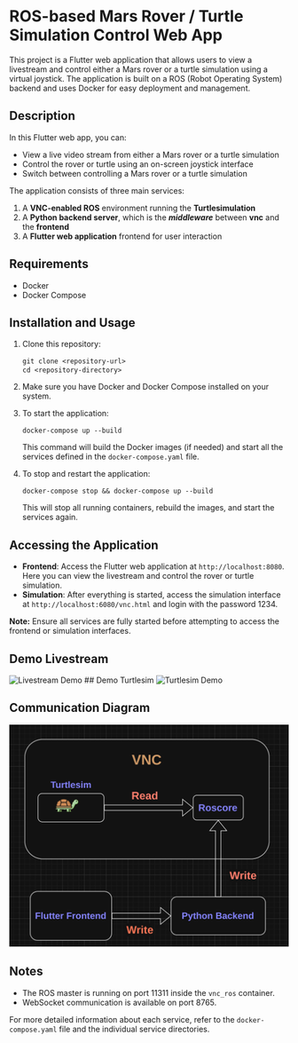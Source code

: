# ROS-based Mars Rover / Turtle Simulation Control Web App

This project is a Flutter web application that allows users to view a livestream and control either a Mars rover or a turtle simulation using a virtual joystick. The application is built on a ROS (Robot Operating System) backend and uses Docker for easy deployment and management.

## Description

In this Flutter web app, you can:
- View a live video stream from either a Mars rover or a turtle simulation
- Control the rover or turtle using an on-screen joystick interface
- Switch between controlling a Mars rover or a turtle simulation

The application consists of three main services:
1. A **VNC-enabled ROS** environment running the **Turtlesimulation**
2. A **Python backend server**, which is the ***middleware*** between **vnc** and the **frontend**
3. A **Flutter web application** frontend for user interaction

## Requirements

- Docker
- Docker Compose

## Installation and Usage

1. Clone this repository:
   ```
   git clone <repository-url>
   cd <repository-directory>
   ```

2. Make sure you have Docker and Docker Compose installed on your system.

3. To start the application:
   ```
   docker-compose up --build
   ```
   This command will build the Docker images (if needed) and start all the services defined in the `docker-compose.yaml` file.

4. To stop and restart the application:
   ```
   docker-compose stop && docker-compose up --build
   ```
   This will stop all running containers, rebuild the images, and start the services again.

## Accessing the Application

- **Frontend**: Access the Flutter web application at `http://localhost:8080`. Here you can view the livestream and control the rover or turtle simulation.
- **Simulation**: After everything is started, access the simulation interface at `http://localhost:6080/vnc.html` and login with the password 1234.

**Note:** Ensure all services are fully started before attempting to access the frontend or simulation interfaces.

## Demo Livestream
<img src="img/Livestream_Demo.webm" alt="Livestream Demo" width="600">
## Demo Turtlesim

<img src="img/Turtlesim_Demo.webm" alt="Turtlesim Demo" width="600">


## Communication Diagram
![Communication Diagram](img/CommunicationDiagram.png)

## Notes

- The ROS master is running on port 11311 inside the `vnc_ros` container.
- WebSocket communication is available on port 8765.

For more detailed information about each service, refer to the `docker-compose.yaml` file and the individual service directories.